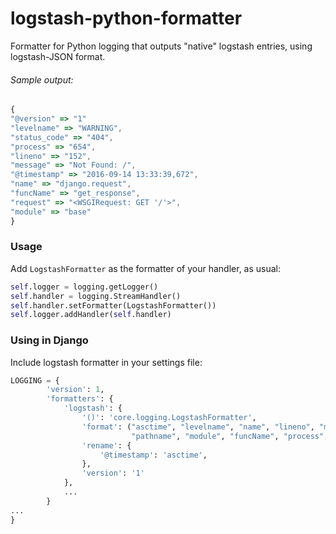 logstash-python-formatter
=========================

Formatter for Python logging that outputs "native" logstash entries,
using logstash-JSON format.

###### Sample output:
```javascript
{
"@version" => "1"
"levelname" => "WARNING",
"status_code" => "404",
"process" => "654",
"lineno" => "152",
"message" => "Not Found: /",
"@timestamp" => "2016-09-14 13:33:39,672",
"name" => "django.request",
"funcName" => "get_response",
"request" => "<WSGIRequest: GET '/'>",
"module" => "base"
}
```

### Usage

Add `LogstashFormatter` as the formatter of your handler, as usual:
```python
self.logger = logging.getLogger()
self.handler = logging.StreamHandler()
self.handler.setFormatter(LogstashFormatter())
self.logger.addHandler(self.handler)
```

### Using in Django

Include logstash formatter in your settings file:
```python
LOGGING = {
        'version': 1,
        'formatters': {
            'logstash': {
                '()': 'core.logging.LogstashFormatter',
                'format': ("asctime", "levelname", "name", "lineno", "message", 
                           "pathname", "module", "funcName", "process",),
                'rename': {
                    '@timestamp': 'asctime',
                },
                'version': '1'
            },
            ...
        }        
...
}
```


